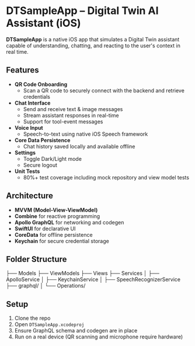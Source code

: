 # DTSampleApp – Digital Twin AI Assistant (iOS)

**DTSampleApp** is a native iOS app that simulates a Digital Twin assistant capable of understanding, chatting, and reacting to the user's context in real time.

## Features

- **QR Code Onboarding**
  - Scan a QR code to securely connect with the backend and retrieve credentials
- **Chat Interface**
  - Send and receive text & image messages
  - Stream assistant responses in real-time
  - Support for tool-event messages
- **Voice Input**
  - Speech-to-text using native iOS Speech framework
- **Core Data Persistence**
  - Chat history saved locally and available offline
- **Settings**
  - Toggle Dark/Light mode
  - Secure logout
- **Unit Tests**
  - 80%+ test coverage including mock repository and view model tests

## Architecture

- **MVVM (Model-View-ViewModel)**
- **Combine** for reactive programming
- **Apollo GraphQL** for networking and codegen
- **SwiftUI** for declarative UI
- **CoreData** for offline persistence
- **Keychain** for secure credential storage

## Folder Structure
├── Models
├── ViewModels
├── Views
├── Services
│   ├── ApolloService
│   ├── KeychainService
│   ├── SpeechRecognizerService
├── graphql/
│   └── Operations/

## Setup

1. Clone the repo
2. Open `DTSampleApp.xcodeproj`
3. Ensure GraphQL schema and codegen are in place
4. Run on a real device (QR scanning and microphone require hardware)

